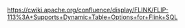 https://cwiki.apache.org/confluence/display/FLINK/FLIP-113%3A+Supports+Dynamic+Table+Options+for+Flink+SQL

